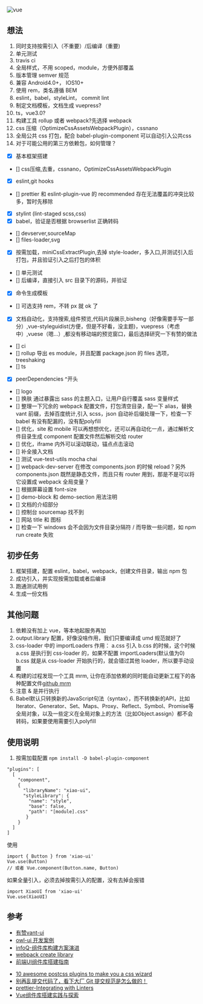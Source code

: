 
#

![vue](https://img.shields.io/badge/vue-2.x-4fc08d.svg?colorA=2c3e50&style=flat-square)

## 想法

1. 同时支持按需引入（不重要）/后编译（重要)
2. 单元测试
3. travis ci
4. 全局样式，不用 scoped，module，方便外部覆盖
5. 版本管理 semver 规范
6. 兼容 Android4.0+， IOS10+
7. 使用 rem，类名遵循 BEM
8. eslint，babel，styleLint， commit lint
9. 制定文档模板，文档生成 vuepress?
10. ts，vue3.0?
11. 构建工具 rollup 或者 webpack?先选择 webpack
12. css 压缩（OptimizeCssAssetsWebpackPlugin），cssnano
13. 全局公共 css 打包，配合 babel-plugin-component 可以自动引入公共css
14. 对于可能公用的第三方依赖包，如何管理？

+ [x] 基本框架搭建
+ [] css压缩,去重，cssnano，OptimizeCssAssetsWebpackPlugin
+ [x] eslint,git hooks
+ [] prettier 和 eslint-plugin-vue 的 recommended 存在无法覆盖的冲突比较多，暂时先移除
+ [x] stylint (lint-staged scss,css)
+ [x] babel，验证是否根据 browserlist 正确转码
+ [] devserver,sourceMap
+ [] files-loader,svg
+ [x] 按需加载，miniCssExtractPlugin,去掉 style-loader，多入口,并测试引入后打包，并且验证引入之后打包的体积
+ [] 单元测试
+ [] 后编译，直接引入 src 目录下的源码，并验证
+ [x] 命令生成模板
+ [] 可选支持 rem，不转 px 就 ok 了
+ [x] 文档自动化，支持搜索,组件预览,代码片段展示,bisheng（好像需要手写一部分）,vue-styleguidist(方便，但是不好看，没主题)，vuepress（考虑中）,vuese（嗯...）,都没有移动端的预览窗口，最后选择研究一下有赞的做法
+ [] ci
+ [] rollup 导出 es module，并且配置 package.json 的 files 选项， treeshaking
+ [] ts
+ [x] peerDependencies ^开头
+ [] logo
+ [] 换肤 通过暴露出 sass 的主题入口，让用户自行覆盖 sass 变量样式
+ [] 整理一下冗余的 webpack 配置文件，打包清空目录，配一下 alias，替换 vant 前缀，去掉百度统计,引入 scss，json 自动补后缀处理一下，检查一下 babel 有没有配漏的，没有配polyfill
+ [] 优化，site 和 mobile 可以再想想优化，还可以再自动化一点，通过解析文件目录生成 component 配置文件然后解析交给 router
+ [] 优化，iframe 内外可以滚动联动，锚点点击滚动
+ [] 补全接入文档
+ [] 测试 vue-test-utils mocha chai
+ [] webpack-dev-server 在修改 components.json 的时候 reload？另外 components.json 既然是静态文件，而且只有 router 用到，那是不是可以将它设置成 webpack 全局变量？
+ [] 根据屏幕设置 font-size
+ [] demo-block 和 demo-section 用法注明
+ [] 文档的介绍部分
+ [] 控制台 sourcemap 找不到
+ [] 网站 title 和 图标
+ [] 检查一下 windows 会不会因为文件目录分隔符 / 而导致一些问题，如 npm run create 失败

## 初步任务

1. 框架搭建，配置 eslint，babel，webpack，创建文件目录，输出 npm 包
2. 成功引入，并实现按需加载或者后编译
3. 跑通测试用例
4. 生成一份文档

## 其他问题

1. 依赖没有加上 vue，等本地起服务再加
2. output.library 配置，好像没啥作用，我们只要编译成 umd 规范就好了
3. css-loader 中的 importLoaders 作用： a.css 引入 b.css 的时候，这个时候 a.css 是执行到 css-loader 的，如果不配置 importLoaders(默认值为0) b.css 就是从 css-loader 开始执行的，就会错过其他 loader，所以要手动设置
4. 构建的过程发现一个工具 mrm, 让你在添加依赖的同时能自动更新工程下的各种配置文件[github mrm](https://github.com/sapegin/mrm)
5. 注意 & 是并行执行
6. Babel默认只转换新的JavaScript句法（syntax），而不转换新的API，比如Iterator、Generator、Set、Maps、Proxy、Reflect、Symbol、Promise等全局对象，以及一些定义在全局对象上的方法（比如Object.assign）都不会转码，如果要使用需要引入polyfill

## 使用说明

1. 按需加载配置
`npm install -D babel-plugin-component`

```
"plugins": [
  [
    "component",
    {
      "libraryName": "xiao-ui",
      "styleLibrary": {
        "name": "style",
        "base": false,
        "path": "[module].css"
       }
    }
  ]
]
```

使用

```
import { Button } from 'xiao-ui'
Vue.use(Button)
// 或者 Vue.component(Button.name, Button)
```

如果全量引入，必须去掉按需引入的配置，没有去掉会报错

```
import XiaoUI from 'xiao-ui'
Vue.use(XiaoUI)
```

## 参考

+ [有赞vant-ui](https://github.com/youzan/vant)
+ [owl-ui 开发案例](https://github.com/dengwb1991/owl-ui)
+ [infoQ-组件库构建方案演进](https://www.infoq.cn/article/VMA6h6uJzDeljkFERurZ)
+ [webpack create library](https://www.webpackjs.com/guides/author-libraries/#%E5%88%9B%E5%BB%BA%E4%B8%80%E4%B8%AA-library)
+ [前端UI组件库搭建指南](https://zhuanlan.zhihu.com/p/94920464)
<!-- [6个postcss插件推荐](https://juejin.im/post/5c9b3c465188251e1618670a) -->
+ [10 awesome postcss plugins to make you a css wizard](https://www.hongkiat.com/blog/postcss-plugins/)
+ [别再乱提交代码了，看下大厂 Git 提交规范是怎么做的！](https://mp.weixin.qq.com/s/IMqhv9j_STQRmfeyU9vB1w)
+ [prettier-Integrating with Linters](https://prettier.io/docs/en/integrating-with-linters.html)
+ [Vue组件库搭建实践与探索](https://segmentfault.com/a/1190000020754678)
